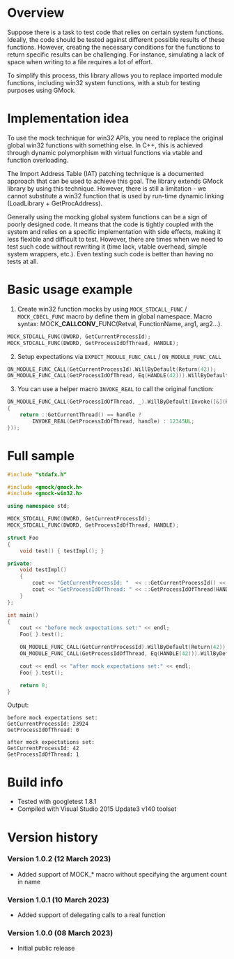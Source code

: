 # Overview

Suppose there is a task to test code that relies on certain system functions. Ideally, the code should be tested against different possible results of these functions. However, creating the necessary conditions for the functions to return specific results can be challenging. For instance, simulating a lack of space when writing to a file requires a lot of effort.

To simplify this process, this library allows you to replace imported module functions, including win32 system functions, with a stub for testing purposes using GMock.

# Implementation idea

To use the mock technique for win32 APIs, you need to replace the original global win32 functions with something else. In C++, this is achieved through dynamic polymorphism with virtual functions via vtable and function overloading.

The Import Address Table (IAT) patching technique is a documented approach that can be used to achieve this goal. The library extends GMock library by using this technique. However, there is still a limitation - we cannot substitute a win32 function that is used by run-time dynamic linking (LoadLibrary + GetProcAddress).

Generally using the mocking global system functions can be a sign of poorly designed code. It means that the code is tightly coupled with the system and relies on a specific implementation with side effects, making it less flexible and difficult to test. However, there are times when we need to test such code without rewriting it (time lack, vtable overhead, simple system wrappers, etc.). Even testing such code is better than having no tests at all.

# Basic usage example

1. Create win32 function mocks by using `MOCK_STDCALL_FUNC` / `MOCK_CDECL_FUNC` macro by define them in global namespace. Macro syntax: MOCK_**CALLCONV**_FUNC(Retval, FunctionName, arg1, arg2...).

```cpp
MOCK_STDCALL_FUNC(DWORD, GetCurrentProcessId);
MOCK_STDCALL_FUNC(DWORD, GetProcessIdOfThread, HANDLE);
```

2. Setup expectations via `EXPECT_MODULE_FUNC_CALL` / `ON_MODULE_FUNC_CALL`

```cpp
ON_MODULE_FUNC_CALL(GetCurrentProcessId).WillByDefault(Return(42));
ON_MODULE_FUNC_CALL(GetProcessIdOfThread, Eq(HANDLE(42))).WillByDefault(Return(1));
```

3. You can use a helper macro `INVOKE_REAL` to call the original function:

```cpp
ON_MODULE_FUNC_CALL(GetProcessIdOfThread, _).WillByDefault(Invoke([&](HANDLE handle) -> DWORD
{
    return ::GetCurrentThread() == handle ?
        INVOKE_REAL(GetProcessIdOfThread, handle) : 12345UL;
}));
```

# Full sample

```cpp
#include "stdafx.h"

#include <gmock/gmock.h>
#include <gmock-win32.h>

using namespace std;

MOCK_STDCALL_FUNC(DWORD, GetCurrentProcessId);
MOCK_STDCALL_FUNC(DWORD, GetProcessIdOfThread, HANDLE);

struct Foo
{
    void test() { testImpl(); }

private:
    void testImpl()
    {
        cout << "GetCurrentProcessId: "  << ::GetCurrentProcessId() << endl;
        cout << "GetProcessIdOfThread: " << ::GetProcessIdOfThread(HANDLE(42)) << endl;
    }
};

int main()
{
    cout << "before mock expectations set:" << endl;
    Foo{ }.test();

    ON_MODULE_FUNC_CALL(GetCurrentProcessId).WillByDefault(Return(42));
    ON_MODULE_FUNC_CALL(GetProcessIdOfThread, Eq(HANDLE(42))).WillByDefault(Return(1));

    cout << endl << "after mock expectations set:" << endl;
    Foo{ }.test();

    return 0;
}
```

Output:
```console
before mock expectations set:
GetCurrentProcessId: 23924
GetProcessIdOfThread: 0

after mock expectations set:
GetCurrentProcessId: 42
GetProcessIdOfThread: 1
```

# Build info

- Tested with googletest 1.8.1
- Compiled with Visual Studio 2015 Update3 v140 toolset

# Version history

### Version 1.0.2 (12 March 2023)
- Added support of MOCK_* macro without specifying the argument count in name

### Version 1.0.1 (10 March 2023)
- Added support of delegating calls to a real function

### Version 1.0.0 (08 March 2023)
- Initial public release
